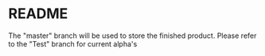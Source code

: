 README
============

The "master" branch will be used to store the finished product. Please refer to the "Test" branch for current alpha's
